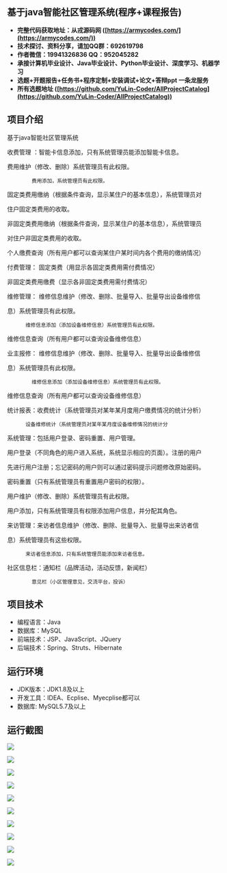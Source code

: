 ## 基于java智能社区管理系统(程序+课程报告)

- <b>完整代码获取地址：从戎源码网 ([https://armycodes.com/](https://armycodes.com/))</b>
- <b>技术探讨、资料分享，请加QQ群：692619798</b> 
- <b>作者微信：19941326836  QQ：952045282</b> 
- <b>承接计算机毕业设计、Java毕业设计、Python毕业设计、深度学习、机器学习</b>
- <b>选题+开题报告+任务书+程序定制+安装调试+论文+答辩ppt 一条龙服务</b>
- <b>所有选题地址 ([https://github.com/YuLin-Coder/AllProjectCatalog](https://github.com/YuLin-Coder/AllProjectCatalog)) </b>

## 项目介绍
基于java智能社区管理系统

收费管理 ：智能卡信息添加，只有系统管理员能添加智能卡信息。

 费用维护（修改、删除）系统管理员有此权限。

            费用添加，系统管理员有此权限。

固定类费用缴纳（根据条件查询，显示某住户的基本信息），系统管理员对

住户固定类费用的收取。

非固定类费用缴纳（根据条件查询，显示某住户的基本信息），系统管理员

对住户非固定类费用的收取。

个人缴费查询（所有用户都可以查询某住户某时间内各个费用的缴纳情况）

付费管理： 固定类费（用显示各固定类费用需付费情况）

非固定类费用缴费（显示各非固定类费用需付费情况）

维修管理：  维修信息维护（修改、删除、批量导入、批量导出设备维修信

息）系统管理员有此权限。

          维修信息添加（添加设备维修信息）系统管理员有此权限。  

维修信息查询（所有用户都可以查询设备维修信息）        

业主报修： 维修信息维护（修改、删除、批量导入、批量导出设备维修信

息）系统管理员有此权限。

            维修信息添加（添加设备维修信息）系统管理员有此权限。  

维修信息查询（所有用户都可以查询设备维修信息）    

统计报表：收费统计（系统管理员对某年某月度用户缴费情况的统计分析）

          设备维修统计（系统管理员对某年某月度设备维修情况的统计分

系统管理：包括用户登录、密码重置、用户管理。

用户登录（不同角色的用户进入系统，系统显示相应的页面）。注册的用户

先进行用户注册；忘记密码的用户则可以通过密码提示问题修改原始密码。

密码重置（只有系统管理员有重置用户密码的权限）。

用户维护（修改、删除）系统管理员有此权限。

用户添加，只有系统管理员有权限添加用户信息，并分配其角色。

来访管理：来访者信息维护（修改、删除、批量导入、批量导出来访者信  

息）系统管理员有这些权限。

          来访者信息添加，只有系统管理员能添加来访者信息。

社区信息栏：通知栏（品牌活动，活动反馈，新闻栏）

            意见栏（小区管理意见，交流平台，投诉）

## 项目技术
- 编程语言：Java
- 数据库：MySQL
- 前端技术：JSP、JavaScript、JQuery
- 后端技术：Spring、Struts、Hibernate

## 运行环境
- JDK版本：JDK1.8及以上
- 开发工具：IDEA、Ecplise、Myecplise都可以
- 数据库: MySQL5.7及以上

## 运行截图
![](screenshot/1.png)

![](screenshot/2.png)

![](screenshot/3.png)

![](screenshot/4.png)

![](screenshot/5.png)

![](screenshot/6.png)

![](screenshot/7.png)

![](screenshot/8.png)

![](screenshot/9.png)

![](screenshot/10.png)
